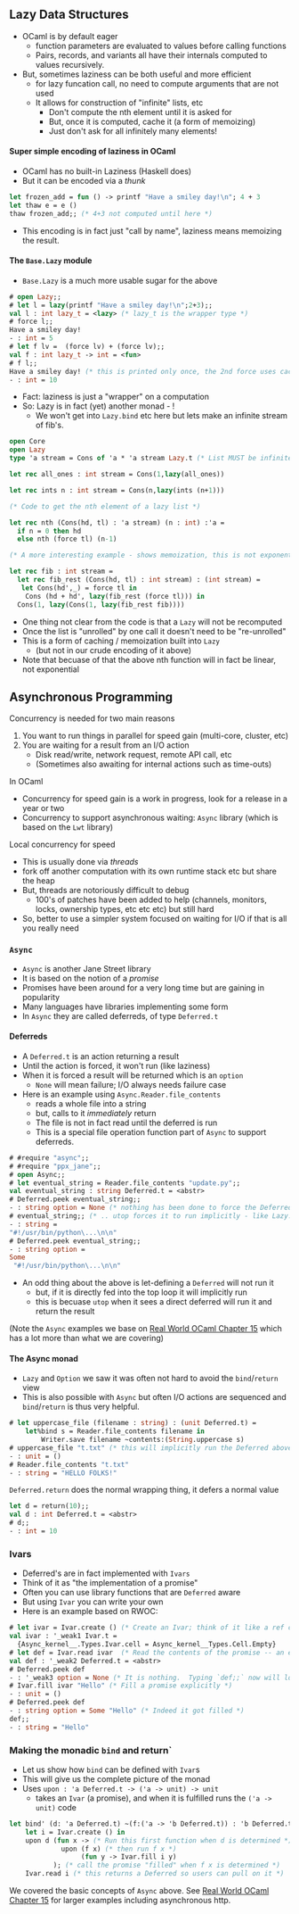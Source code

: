 ## Lazy Data Structures

* OCaml is by default eager
  - function parameters are evaluated to values before calling functions
  - Pairs, records, and variants all have their internals computed to values recursively.
* But, sometimes laziness can be both useful and more efficient
  - for lazy funcation call, no need to compute arguments that are not used
  - It allows for construction of "infinite" lists, etc
    - Don't compute the nth element until it is asked for
    - But, once it is computed, cache it (a form of memoizing)
    - Just don't ask for all infinitely many elements!

#### Super simple encoding of laziness in OCaml

 * OCaml has no built-in Laziness (Haskell does)
 * But it can be encoded via a *thunk*

```ocaml
let frozen_add = fun () -> printf "Have a smiley day!\n"; 4 + 3
let thaw e = e ()
thaw frozen_add;; (* 4+3 not computed until here *)
```

* This encoding is in fact just "call by name", laziness means memoizing the result.


#### The `Base.Lazy` module

* `Base.Lazy` is a much more usable sugar for the above

```ocaml
# open Lazy;;
# let l = lazy(printf "Have a smiley day!\n";2+3);;
val l : int lazy_t = <lazy> (* lazy_t is the wrapper type *)
# force l;;
Have a smiley day!
- : int = 5
# let f lv =  (force lv) + (force lv);;
val f : int lazy_t -> int = <fun>
# f l;;
Have a smiley day! (* this is printed only once, the 2nd force uses cached 5 value *)
- : int = 10
```

* Fact: laziness is just a "wrapper" on a computation
* So: Lazy is in fact (yet) another monad - !
  - We won't get into `Lazy.bind` etc here but lets make an infinite stream of fib's.

```ocaml
open Core
open Lazy
type 'a stream = Cons of 'a * 'a stream Lazy.t (* List MUST be infinite *)

let rec all_ones : int stream = Cons(1,lazy(all_ones))

let rec ints n : int stream = Cons(n,lazy(ints (n+1)))

(* Code to get the nth element of a lazy list *)

let rec nth (Cons(hd, tl) : 'a stream) (n : int) :'a =
  if n = 0 then hd
  else nth (force tl) (n-1)

(* A more interesting example - shows memoization, this is not exponential *)

let rec fib : int stream = 
  let rec fib_rest (Cons(hd, tl) : int stream) : (int stream) = 
   let Cons(hd',_) = force tl in
    Cons (hd + hd', lazy(fib_rest (force tl))) in
  Cons(1, lazy(Cons(1, lazy(fib_rest fib))))
```

* One thing not clear from the code is that a `Lazy` will not be recomputed
* Once the list is "unrolled" by one call it doesn't need to be "re-unrolled"
* This is a form of caching / memoization built into `Lazy`
   - (but not in our crude encoding of it above)
* Note that becuase of that the above nth function will in fact be linear, not exponential

## Asynchronous Programming

Concurrency is needed for two main reasons
 1. You want to run things in parallel for speed gain (multi-core, cluster, etc)
 2. You are waiting for a result from an I/O action
     - Disk read/write, network request, remote API call, etc
     - (Sometimes also awaiting for internal actions such as time-outs)

In OCaml
  * Concurrency for speed gain is a work in progress, look for a release in a year or two
  * Concurrency to support asynchronous waiting: `Async` library (which is based on the `Lwt` library)

Local concurrency for speed
 * This is usually done via *threads*
 * fork off another computation with its own runtime stack etc but share the heap
 * But, threads are notoriously difficult to debug
   - 100's of patches have been added to help (channels, monitors, locks, ownership types, etc etc etc) but still hard
 * So, better to use a simpler system focused on waiting for I/O if that is all you really need

### `Async`

 * `Async` is another Jane Street library
 * It is based on the notion of a *promise*
 * Promises have been around for a very long time but are gaining in popularity
 * Many languages have libraries implementing some form
 * In `Async` they are called deferreds, of type `Deferred.t`

#### Deferreds

 * A `Deferred.t` is an action returning a result
 * Until the action is forced, it won't run (like laziness)
 * When it is forced a result will be returned which is an `option`
   - `None` will mean failure; I/O always needs failure case
 * Here is an example using `Async.Reader.file_contents`
   - reads a whole file into a string
   - but, calls to it *immediately* return
   - The file is not in fact read until the deferred is run
   - This is a special file operation function part of `Async` to support deferreds.

```ocaml
# #require "async";;
# #require "ppx_jane";;
# open Async;;
# let eventual_string = Reader.file_contents "update.py";;
val eventual_string : string Deferred.t = <abstr>
# Deferred.peek eventual_string;;
- : string option = None (* nothing has been done to force the Deferred to run *)
# eventual_string;; (* .. utop forces it to run implicitly - like Lazy.force but implicit *)
- : string =
"#!/usr/bin/python\...\n\n"
# Deferred.peek eventual_string;;
- : string option =
Some
 "#!/usr/bin/python\...\n\n"
```
  * An odd thing about the above is let-defining a `Deferred` will not run it
    - but, if it is directly fed into the top loop it will implicitly run
    - this is becuase `utop` when it sees a direct deferred will run it and return the result


(Note the `Async` examples we base on [Real World OCaml Chapter 15](https://dev.realworldocaml.org/concurrent-programming.html) which has a lot more than what we are covering)

#### The Async monad

* `Lazy` and `Option` we saw it was often not hard to avoid the `bind`/`return` view
* This is also possible with `Async` but often I/O actions are sequenced and `bind`/`return` is thus very helpful.

```ocaml
# let uppercase_file (filename : string) : (unit Deferred.t) =
    let%bind s = Reader.file_contents filename in
        Writer.save filename ~contents:(String.uppercase s)
# uppercase_file "t.txt" (* this will implicitly run the Deferred above *)
- : unit = ()
# Reader.file_contents "t.txt"
- : string = "HELLO FOLKS!"
```

`Deferred.return` does the normal wrapping thing, it defers a normal value
```ocaml
let d = return(10);;
val d : int Deferred.t = <abstr>
# d;;
- : int = 10
```

### Ivars

* Deferred's are in fact implemented with `Ivars`
* Think of it as "the implementation of a promise"
* Often you can use library functions that are `Deferred` aware
* But using `Ivar` you can write your own
* Here is an example based on RWOC:

```ocaml
# let ivar = Ivar.create () (* Create an Ivar; think of it like a ref cell *)
val ivar : '_weak1 Ivar.t =
  {Async_kernel__.Types.Ivar.cell = Async_kernel__Types.Cell.Empty}
# let def = Ivar.read ivar  (* Read the contents of the promise -- an empty one now! *)
val def : '_weak2 Deferred.t = <abstr>
# Deferred.peek def
- : '_weak3 option = None (* It is nothing.  Typing `def;;` now will loop forever! *)
# Ivar.fill ivar "Hello" (* Fill a promise explicitly *)
- : unit = ()
# Deferred.peek def
- : string option = Some "Hello" (* Indeed it got filled *)
def;;
- : string = "Hello"
```

### Making the monadic `bind` and return`

* Let us show how `bind` can be defined with `Ivar`s
* This will give us the complete picture of the monad
* Uses `upon : 'a Deferred.t -> ('a -> unit) -> unit`
   - takes an `Ivar` (a promise), and when it is fulfilled runs the `('a -> unit)` code

```ocaml
let bind' (d: 'a Deferred.t) ~(f:('a -> 'b Deferred.t)) : 'b Deferred.t =
    let i = Ivar.create () in
    upon d (fun x -> (* Run this first function when d is determined *)
             upon (f x) (* then run f x *)
                  (fun y -> Ivar.fill i y)
           ); (* call the promise "filled" when f x is determined *)
    Ivar.read i (* this returns a Deferred so users can pull on it *)
```

We covered the basic concepts of `Async` above. See [Real World OCaml Chapter 15](https://dev.realworldocaml.org/concurrent-programming.html) for larger examples including asynchronous http.
